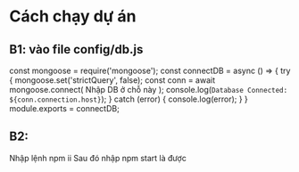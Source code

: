 # Cách chạy dự án
## B1: vào file config/db.js

const mongoose = require('mongoose');
const connectDB = async () => {
  try {
    mongoose.set('strictQuery', false);
    const conn = await mongoose.connect( Nhập DB ở chỗ này );
    console.log(`Database Connected: ${conn.connection.host}`);
  } catch (error) {
    console.log(error);
  }
}
module.exports = connectDB;

## B2: 
Nhập lệnh npm ii
Sau đó nhập npm start là được
